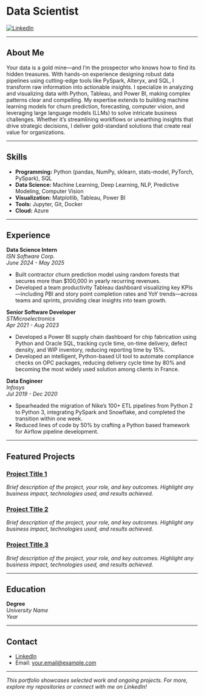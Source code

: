 # Data Scientist

[![LinkedIn](https://img.shields.io/badge/LinkedIn-sharona1ex-blue?logo=linkedin)](https://www.linkedin.com/in/sharona1ex/)

---

## About Me

Your data is a gold mine—and I’m the prospector who knows how to find its hidden treasures. With hands-on experience designing robust data pipelines using cutting-edge tools like PySpark, Alteryx, and SQL, I transform raw information into actionable insights. I specialize in analyzing and visualizing data with Python, Tableau, and Power BI, making complex patterns clear and compelling. My expertise extends to building machine learning models for churn prediction, forecasting, computer vision, and leveraging large language models (LLMs) to solve intricate business challenges. Whether it’s streamlining workflows or unearthing insights that drive strategic decisions, I deliver gold-standard solutions that create real value for organizations.

---

## Skills

- **Programming:** Python (pandas, NumPy, sklearn, stats-model, PyTorch, PySpark), SQL
- **Data Science:** Machine Learning, Deep Learning, NLP, Predictive Modeling, Computer Vision
- **Visualization:** Matplotlib, Tableau, Power BI
- **Tools:** Jupyter, Git, Docker
- **Cloud:** Azure

---

## Experience

**Data Science Intern**  
*ISN Software Corp.*  
*June 2024 - May 2025*  
- Built contractor churn prediction model using random forests that 
secures more than $100,000 in yearly recurring revenues.   
- Developed a team productivity Tableau dashboard visualizing key KPIs—including PBI and story point completion rates and YoY trends—across teams and sprints, providing clear insights into team growth.

**Senior Software Developer**  
*STMicroelectronics*  
*Apr 2021 - Aug 2023*  
- Developed a Power BI supply chain dashboard for chip fabrication using Python and Oracle SQL, tracking cycle time, on-time delivery, defect density, and WIP inventory, reducing reporting time by 15%.   
- Developed an intelligent, Python-based UI tool to automate compliance checks on OPC packages, reducing delivery cycle time by 80% and becoming the most widely used solution among clients in France.

**Data Engineer**  
*Infosys*  
*Jul 2019 - Dec 2020*  
- Spearheaded the migration of Nike’s 100+ ETL pipelines from Python 2 to Python 3, integrating PySpark and Snowflake, and completed the transition within one week.   
- Reduced lines of code by 50% by crafting a Python based framework for Airflow pipeline development.

---

## Featured Projects

### [Project Title 1](link-to-project-repo)
*Brief description of the project, your role, and key outcomes. Highlight any business impact, technologies used, and results achieved.*

### [Project Title 2](link-to-project-repo)
*Brief description of the project, your role, and key outcomes. Highlight any business impact, technologies used, and results achieved.*

### [Project Title 3](link-to-project-repo)
*Brief description of the project, your role, and key outcomes. Highlight any business impact, technologies used, and results achieved.*

---

## Education

**Degree**  
*University Name*  
*Year*

---

## Contact

- [LinkedIn](https://www.linkedin.com/in/sharona1ex/)
- Email: your.email@example.com

---

*This portfolio showcases selected work and ongoing projects. For more, explore my repositories or connect with me on LinkedIn!*

